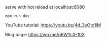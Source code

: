serve with hot reload at localhost:8080

```
npm run dev
```

YouTube tutorial: https://youtu.be/4d_3eOtx1iM

Blog page: https://wp.me/p6WYcX-103
